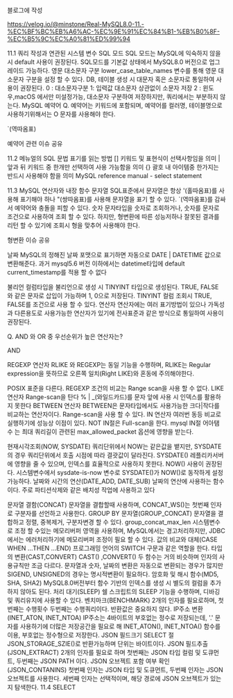 블로그에 작성

https://velog.io/@minstone/Real-MySQL8.0-11.-%EC%BF%BC%EB%A6%AC-%EC%9E%91%EC%84%B1-%EB%B0%8F-%EC%B5%9C%EC%A0%81%ED%99%94

11.1 쿼리 작성과 연관된 시스템 변수
SQL 모드
SQL 모드는 MySQL에 익숙하지 않을 시 default 사용이 권장된다.
SQL모드를 기본값 상태에서 MySQL8.0 버전으로 업그레이드 가능하다.
영문 대소문자 구분
lower_case_table_names 변수를 통해 영문 대소문자 구분을 설정 할 수 있다.
DB, 테이블 생성 시 대문자 혹은 소문자로 통일하여 사용이 권장된다.
0 : 대소문자구분
1: 입력값 대소문자 상관없이 소문자 저장
2 : 윈도우,macOS 에서만 미설정가능, 대소문자 구분하여 저장하지만, 쿼리에서는 부분하지 않는다.
MySQL 예약어
Q. 예약어는 키워드에 포함되며, 예약어를 컬러명, 테이블명으로 사용하기위해서는 O 문자를 사용해야 한다.

`(역따옴표)

예약어 관련 이슈 공유


11.2 메뉴얼의 SQL 문법 표기를 읽는 방법
[] 키워드 및 표현식이 선택사항임을 의미
| 앞과 뒤 키워드 중 한개만 선택하여 사용 가능함을 의미
{} 괄호 내 아이템중 한가지는 반드시 사용해야 함을 의미
MySQL reference manual - select statement


11.3 MySQL 연산자와 내장 함수
문자열
SQL표준에서 문자열은 항상 '(홀따옴표)를 사용해 표기해야 하나
"(쌍따옴표)를 사용해 문자열을 표기 할 수 있다.
`(역따옴표)를 감싸서 예약어와 충돌을 피할 수 있다.
숫자
문자타입을 숫자로 조회하거나, 숫자를 문자로 조건으로 사용하여 조회 할 수 있다.
하지만, 형변환에 따른 성능저하나 잘못된 결과를 리턴 할 수 있기에 조회시 형을 맞추어 사용해야 한다.

형변환 이슈 공유

날짜
MySQL의 정해진 날짜 포맷으로 표기하면 자동으로 DATE | DATETIME 값으로 변환해준다.
과거 mysql5.6 버전 이하에서는 datetime타입에 default current_timestamp를 적용 할 수 없다

불리언
컬럼타입을 불리언으로 생성 시 TINYINT 타입으로 생성된다.
TRUE, FALSE 와 같은 문자로 삽입이 가능하며 1, 0으로 저장된다.
TINYINT 컬럼 조회시 TRUE, FALSE를 조건으로 사용 할 수 있다.
연산자
연산자에는 여러 표기방법이 있으나 가독성과 다른용도로 사용가능한 연산자가 있기에 전사표준과 같은 방식으로 통일하여 사용이 권장된다.

Q. AND 와 OR 중 우선순위가 높은 연산자는?

AND

REGEXP 연산자
RLIKE 와 REGEXP는 동일 기능을 수행하며, RLIKE는 Regular expression을 뜻하므로 오른쪽 일치(Right LIKE)와 혼동에 주의해야한다.

POSIX 표준을 다른다.
REGEXP 조건의 비교는 Range scan을 사용 할 수 없다.
LIKE 연산자
Range-scan을 탄다
\% | _(와일드카드)를 문자 앞에 사용 시 인덱스를 활용하지 못한다
BETWEEN 연산자
BETWEEN은 문자타입에서도 사용가능한 크다|작다를 비교하는 연산자이다.
Range-scan을 사용 할 수 있다.
IN 연산자
여러번 동등 비교로 실행하기에 성능상 이점이 있다.
NOT IN절은 Full-scan을 한다.
mysql IN절 어아탬 수 는 최대 쿼리길이 관련된 max_allowed_packet 옵션에 영향을 받는다.

현재시각조회(NOW, SYSDATE)
쿼리단위에서 NOW는 같은값을 뱉지만, SYSDATE의 경우 쿼리단위에서 호출 시점에 따라 결괏값이 달라진다.
SYSDATE() 레플리카서버에 영향을 줄 수 있으며, 인덱스를 효율적으로 사용하지 못한다.
NOW() 사용이 권장된다.
시스템변수에서 sysdate-is-now 변수로 SYSDATE()가 NOW()로 동작하게 설정가능하다.
날짜와 시간의 연산(DATE_ADD, DATE_SUB)
날짜의 연산에 사용하는 함수이다.
주로 파티션삭제와 같은 배치성 작업에 사용하고 있다

문자열 결함(CONCAT)
문자열을 결합할때 사용하며, CONCAT_WS()는 첫번째 인자로 구분자를 선언하고 사용한다.
GROUP BY 문자열(GROUP_CONCAT)
문자열을 결합하고 정렬, 중복제거, 구분자변경 할 수 있다.
group_concat_max_len 시스템변수로 조정 할 수있는 메모리버퍼 영역을 사용하며,
MySQL에서는 경고처리하지만, JDBC에서는 에러처리하기에 메모리버퍼 조정이 필요 할 수 있다.
값의 비교와 대체(CASE WHEN ...THEN ...END)
프로그래밍 언어의 SWITCH 구문과 같은 역할을 한다.
타입의 변환(CAST,CONVERT)
CAST() ,CONVERT() 두 함수는 거의 비슷하며 인자의 사용규칙만 조금 다르다.
문자열과 숫자, 날짜의 변환은 자동으로 변환되는 경우가 많지만 SIGEND, UNSIGNED의 경우는 명시적변환이 필요하다.
암호화 및 해시 함수(MD5, SHA, SHA2)
MySQL8.0버전부터 함수 기반의 인덱스를 생성 시 별도의 컬럼을 추가하지 않아도 된다.
처리 대기(SLEEP)
쉘 스크립트의 SLEEP 기능을 수행하며, 디바깅 및 쿼리유지에 사용할 수 있다.
벤치마크(BENCHMARK)
2개의 인자를 필요로하며, 첫번째는 수행횟수 두번째는 수행쿼리이다.
반환값은 중요하지 않다.
IP주소 변환(INET_ATON, INET_NTOA)
IP주소는 4바이트의 부호없는 정수로 저장되는데,
'.' 문자를 사용하기에 더많은 저장공간을 필요로 해 INET_ATON(), INET_NTOA() 함수를 이용, 부호없는 정수형으로 저장한다.
JSON 필드크기
SELECT 절 JSON_STORAGE_SZIE()로 반환가능하며 단위는 바이트이다.
JSON 필드추출(JSON_EXTRACT)
2개의 인자를 필요로 하며 첫번째는 JSON 타입 컬럼 및 도큐먼트, 두번째는 JSON PATH 이다.
JSON 오브젝트 포함 여부 확인(JSON_CONTANINS)
첫번째 인자는 JSON 타입 및 도큐먼트, 두번째 인자는 JSON 오브젝트를 사용한다.
세번째 인자는 선택적이며, 해당 경로에 JSON 오브젝트가 있는지 탐색한다.
11.4 SELECT